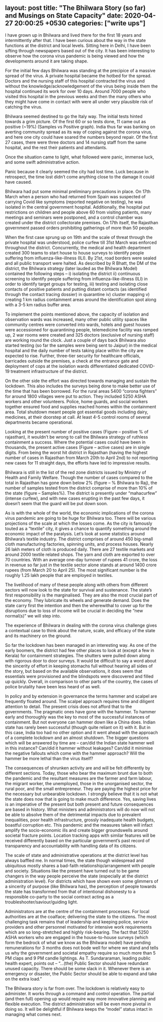 layout: post
title:  "The Bhilwara Story (so far) and Musings on State Capacity"
date:   2020-04-27 20:00:25 +0530
categories: ["write ups"]
---

I have grown up in Bhilwara and lived there for the first 18 years and intermittently after that. I have been curious about the way in the state functions at the district and local levels. Sitting here in Delhi, I have been sifting through newspapers based out of the city. It has been interesting to observe how the corona virus pandemic is being viewed and how the developments around it are taking shape.

For the initial few days Bhilwara was standing at the precipice of a massive spread of the virus. A private hospital became the hotbed for the spread. Doctors and the nursing staff of this hospital contracted the virus and without the knowledge/acknowledgement of the virus being inside them the hospital continued its work for over 10 days. Around 7000 people who visited this hospital in the previous weeks and then the many others who they might have come in contact with were all under very plausible risk of catching the virus.

Bhilwara seemed destined to go the Italy way. The initial tests hinted towards a grim picture. Of the first 60 or so tests done, 11 came out as positive (~19%) (Samples vs Positive graph). India thus far was banking on averting community spread as its way of coping against the corona virus, and here one city could have soared the numbers beyond repair. Of the first 27 cases, there were three doctors and 14 nursing staff from the same hospital, and the rest their patients and attendants.

Once the situation came to light, what followed were panic, immense luck, and some swift administrative action.

Panic because it clearly seemed the city had lost time. Luck because in retrospect, the time lost didn’t come anything close to the damage it could have caused.

Bhilwara had put some minimal preliminary precautions in place. On 17th March when a person who had returned from Spain was suspected of carrying Covid like symptoms (reported negative on testing), he was isolated in the central government hospital. Additionally, the hospital put restrictions on children and people above 60 from visiting patients, many meetings and seminars were postponed, and a control chamber was created under the district collectorate premises. On 17th itself, the Rajasthan government passed orders prohibiting gatherings of more than 50 people.

When the first case sprung up on 19th and the scale of threat through the private hospital was understood, police curfew till 31st March was enforced throughout the district. Concurrently, the medical and health department created 300 teams to start house to house surveys to identify people suffering from influenza-like-illness (ILI). By 21st, road borders were sealed and all public transport were halted. 
As described by R Bhatt, the DM of the district, the Bhilwara strategy (later lauded as the Bhilwara Model) contained the following steps – i) isolating the district ii) continuous screening to identify people suffering from influenza-like-illness (ILI) in order to identify target groups for testing, iii) testing and isolating close contacts of positive patients and putting distant contacts (as identified through the contact tracing dossier) in quarantine iv) cluster mapping v) creating 1 km radius containment areas around the identification spot along with a 3-5 km radius buffer area.

To implement the points mentioned above, the capacity of isolation and observation wards was increased, many other public utility spaces like community centres were converted into wards, hotels and guest houses were accessioned for quarantining people, telemedicine facility was ramped up, 2 war rooms were created and 325 doctors (exclusive of nursing staff) are working round the clock. Just a couple of days back Bhilwara also started testing (so far the samples were being sent to Jaipur) in the medical hospital and the daily number of tests taking place within the city are expected to rise. Further, three-tier security for healthcare officials, barricades outside the premises, a check at the entrance gate and deployment of cops at the isolation wards differentiated dedicated COVID-19 treatment infrastructure of the district.

On the other side the effort was directed towards managing and sustain the lockdown. This also includes the surveys being done to make better use of the time that has been borrowed. For the rural areas 5400 “corona fighters” for around 1800 villages were put to action. They included 5250 ASHA workers and other volunteers. Police, home guards, and social workers together ensured food and supplies reached homes within the containment area. Total shutdown meant people got essential goods including dairy, medicines, at their doorstep at call. At least 4-5 control rooms of several departments became operational.

Looking at the present number of positive cases (Figure – positive % of rajasthan), it wouldn’t be wrong to call the Bhilwara strategy of ruthless containment a success. Where the potential cases could have been in thousands, the present active cases (Figure – active cases) are in single digits. From being the worst hit district in Rajasthan (having the highest number of cases in Rajasthan from March 20th to April 2nd) to not reporting new cases for 11 straight days, the efforts have led to impressive results.

Bhilwara is still in the list of the red zone districts issued by Ministry of Health and Family Welfare. Though the number of cases compared to the total in Rajasthan has gone down below 2% (figure – % Bhilwara to Raj), the number of samples tested from the district comprise of more than 10% of the state (figure – Samples%). The district is presently under “mahacurfew” (intense curfew), and with new cases erupting in the past few days, it doesn’t seem that the guard will be put down soon.

As is with the whole of the world, the economic implications of the corona virus pandemic are going to be huge for Bhilwara too. There will be various projections of the scale at which the losses come. As the city is famously touted as a “textile” city, it gives a chance to quantify something around the economic impact of the paralysis. Let’s look at some statistics around Bhilwara’s textile industry. The district comprises of around 450 big-small cloth manufacturing factories, spinning units, and process houses. Nearly 26 lakh meters of cloth is produced daily. There are 27 textile markets and around 2000 textile related shops. The yarn and cloth are exported to over 70 countries. With an average one-day turnover of rupees 41 crore, the loss in revenue so far just in the textile sector alone stands at around 1400 crore rupees (from March 20 to April 25). The most significant number is the roughly 1.25 lakh people that are employed in textiles.

The livelihood of many of these people along with others from different sectors will now look to the state for survival and sustenance. The state’s first responsibility is the marginalised. They are also the most crucial part of the economy. They lubricate its wheels and generate demand. Does the state carry first the intention and then the wherewithal to cover up for the disruptions due to loss of income will be crucial in deciding the “new normal(s)” we will step into.

The experience of Bhilwara in dealing with the corona virus challenge gives a contextual case to think about the nature, scale, and efficacy of the state and its machinery on the ground.

So far the lockdown has been managed in an interesting way. As one of the early boomers, the district had few other places to look at (except a few in Kerala) for containment strategies. The shutters were pulled down along with rigorous door to door surveys. It would be difficult to say a word about the sincerity of effort in keeping stomachs full without hearing all sides of the story, but based on the available observations, it does seem that essentials were provisioned and the blindspots were discovered and filled up quickly. Overall, in comparison to other parts of the country, the cases of police brutality have been less heard of as well.

In policy and by extension in governance the terms hammer and scalpel are frequently floated around. The scalpel approach requires time and diligent attention to detail. The present crisis does not afford that to the governments. The pragmatic ones have gone with the hammer. To hammer early and thoroughly was the key to most of the successful instances of containment. But not everyone can hammer down like a China does. Indian state has rarely been successful (though quite reliant on it) with it. But in this case, India too had no other option and it went ahead with the approach of a complete lockdown and an almost shutdown. The bigger questions which will be answered by time are – can/did the Indian state hammer well in this instance? Can/did it hammer without leakages? Can/did it minimise the negative fallouts which come with the hammer approach? Will the hammer be more lethal than the virus itself?

The consequences of shrunken activity are and will be felt differently by different sections. Today, those who bear the maximum brunt due to both the pandemic and the resultant measures are the farmer and farm labour, the migrant worker, the unemployed, those in the unorganised sector, the rural poor, and the small entrepreneur. They are paying the highest price for the necessary but unbearable lockdown.
I strongly believe that it is not what the state does now that is going to make much difference. Yes, saving lives is an imperative of the present but both present and future consequences are based in history. What ministers and administrators will do now will not be able to absolve them of the detrimental impacts due to prevalent inequalities, poor health infrastructure, grossly inadequate health budgets, boastful corruption etc. This pandemic and the measures taken will infact amplify the socio-economic ills and create bigger groundswells around societal fracture points. Location tracking apps with similar features will be received differently based on the particular government’s past record of transparency and accountability with handling data of its citizens.

The scale of state and administrative operations at the district level has always baffled me. In normal times, the state though widespread and ubiquitous mostly shares a bad-faith relationship/arrangement with people and society. Situations like the present have turned out to be game changers in the way people perceive the state (especially at the district administration level). For districts which have shown even some glimmers of a sincerity of purpose (like Bhilwara has), the perception of people towards the state has transformed from that of intentional dishonesty to a responsible co-party to the social contract acting as a troubleshooter/saviour/guiding light.

Administrators are at the centre of the containment processes. For local authorities are at the coalface; delivering the state to the citizens. The most challenging task remains that of leadership and keeping police, service providers and other personnel motivated for intensive work requirements which are so long-stretched and highly risk-bearing. The fact that 5250 ASHA workers who are engaged in the house-to-house surveys (which form the bedrock of what we know as the Bhilwara model) have pending remunerations for 3 months does not bode well for where we stand and tells us why the government and societal empathy require so much more than 5 PM claps and 9 PM candle lightings. As T. Sundararaman, leading public health expert, points out – “...(the) Public Sector should have redundant unused capacity. There should be some slack in it. Whenever there is an emergency or disaster, the Public Sector should be able to expand and take on the extra load.”

The Bhilwara story is far from over. The lockdown is relatively easy to administer. It works through a command and control operation. The partial (and then full) opening up would require way more innovative planning and flexible execution. The district administration will be even more pivotal in doing so. It will be delightful if Bhilwara keeps the “model” status intact in managing what comes next. 






